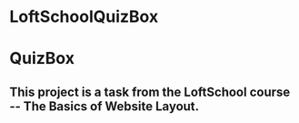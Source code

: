 # LoftSchoolQuizBox

# QuizBox 

## This project is a task from the LoftSchool course -- The Basics of Website Layout.



